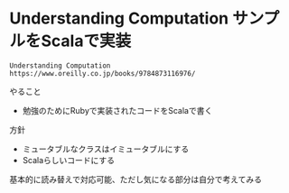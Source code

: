 # Understanding Computation サンプルをScalaで実装

```
Understanding Computation
https://www.oreilly.co.jp/books/9784873116976/
```

やること
- 勉強のためにRubyで実装されたコードをScalaで書く

方針
- ミュータブルなクラスはイミュータブルにする
- Scalaらしいコードにする

基本的に読み替えで対応可能、ただし気になる部分は自分で考えてみる